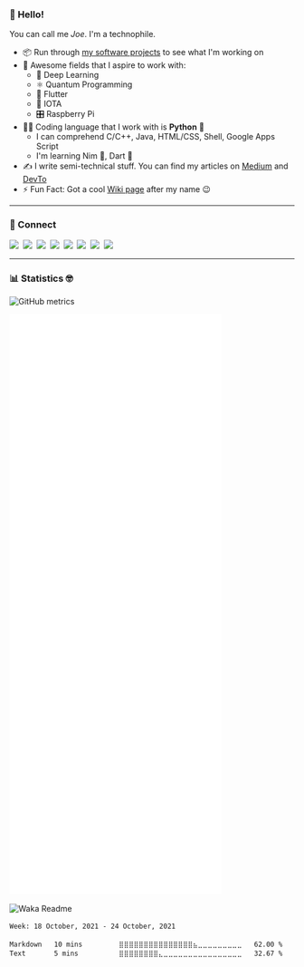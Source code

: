 ### 👋 Hello!
You can call me *Joe*. I'm a technophile.

- 📦 Run through [my software projects](https://github.com/joe733?tab=repositories) to see what I'm working on
- 🤩 Awesome fields that I aspire to work with:
	- 🧬 Deep Learning
	- ⚛️ Quantum Programming
	- 💙 Flutter
	- 💸 IOTA
	- 🎛 Raspberry Pi
- 🧑‍💻 Coding language that I work with is **Python** 🐍
	- I can comprehend C/C++, Java, HTML/CSS, Shell, Google Apps Script
	- I'm learning Nim 👑, Dart 🎯
- ✍️ I write semi-technical stuff. You can find my articles on [Medium](https://medium.com/@joe733/) and [DevTo](https://dev.to/joe733/)
- ⚡️ Fun Fact: Got a cool [Wiki page](https://en.wikipedia.org/wiki/JOVIAL) after my name :wink:

---

### 🔗 Connect

<a href='https://twitter.com/_joe733'><img src='https://i.stack.imgur.com/xR1Qg.png' width='24'/></a>&nbsp;
<a href='https://www.linkedin.com/in/joe733'><img src='https://i.stack.imgur.com/VrlLG.png' width='24'/></a>&nbsp;
<a href='https://dev.to/joe733'><img src='https://i.stack.imgur.com/Vsd9o.png' width='24'/></a>&nbsp;
<a href='https://joe733.medium.com/'><img src='https://i.stack.imgur.com/Il68G.png' width='24'/></a>&nbsp;
<a href='https://stackoverflow.com/users/8828460/joe733'><img src='https://i.stack.imgur.com/s23fT.png' width='24'/></a>&nbsp;
<a href='https://www.hackerrank.com/joe733'><img src='https://i.stack.imgur.com/giL3d.png' width='24'/></a>&nbsp;
<a href='https://www.codechef.com/users/joe733'><img src='https://i.stack.imgur.com/JoNEB.png' width='24'/></a>&nbsp;
<a href='https://repl.it/@joe733'><img src='https://i.stack.imgur.com/KYxIp.png' width='24'/></a>

---

### :bar_chart: Statistics :nerd_face:

![GitHub metrics](https://github.com/joe733/joe733/workflows/GitHub%20metrics/badge.svg)

![GitHub metrics](https://github.com/joe733/joe733/blob/master/github-metrics.svg)

![Waka Readme](https://github.com/joe733/joe733/workflows/Waka%20Readme/badge.svg)

<!--START_SECTION:waka-->
```text
Week: 18 October, 2021 - 24 October, 2021

Markdown   10 mins         ⣿⣿⣿⣿⣿⣿⣿⣿⣿⣿⣿⣿⣿⣿⣿⣦⣀⣀⣀⣀⣀⣀⣀⣀⣀   62.00 % 
Text       5 mins          ⣿⣿⣿⣿⣿⣿⣿⣿⣄⣀⣀⣀⣀⣀⣀⣀⣀⣀⣀⣀⣀⣀⣀⣀⣀   32.67 % 
```
<!--END_SECTION:waka-->
